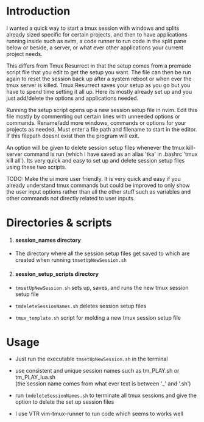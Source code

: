 # Introduction

I wanted a quick way to start a tmux session with windows and splits already
sized specific for certain projects, and then to have applications running inside such as nvim,
a code runner to run code in the split pane below or beside, a server, or what ever other applications
your current project needs.

This differs from Tmux Resurrect in that the setup comes from a premade script file that
you edit to get the setup you want. The file can then be run again to reset the session back up
after a system reboot or when ever the tmux server is killed. Tmux Resurrect saves your setup
as you go but you have to spend time setting it all up. Here its mostly already set up
and you just add/delete the options and applications needed.

Running the setup script opens up a new session setup file in nvim. Edit this file mostly by commenting out
certain lines with unneeded options or commands. Rename/add more windows, commands or options for your
projects as needed. Must enter a file path and filename to start in the editor. If this filepath doesnt exist
then the program will exit.

An option will be given to delete session setup files whenever the tmux kill-server command is run
(which I have saved as an alias 'tka' in .bashrc 'tmux kill all'). Its very quick and easy to set up and delete
session setup files using these two scripts.

TODO: Make the ui more user friendly. It is very quick and easy if you already understand tmux commands but 
could be improved to only show the user input options rather than all the other stuff such as variables and
other commands not directly related to user inputs.

# Directories & scripts

1. #### session_names directory  
-    The directory where all the session setup files get saved to which are created when running `tmsetUpNewSession.sh`

2. #### session_setup_scripts directory  

- `tmsetUpNewSession.sh` sets up, saves, and runs the new tmux session setup file  

- `tmdeleteSessionNames.sh` deletes session setup files

- `tmux_template.sh` script for molding a new tmux session setup file

# Usage

- Just run the executable `tmsetUpNewSession.sh` in the terminal

- use consistent and unique session names such as tm_PLAY.sh or tm_PLAY_lua.sh  
 (the session name comes from what ever text is between '_\' and '.sh')  

- run `tmdeleteSessionNames.sh` to terminate all tmux sessions and give the option to
  delete the set up session files

- I use VTR vim-tmux-runner to run code which seems to works well
